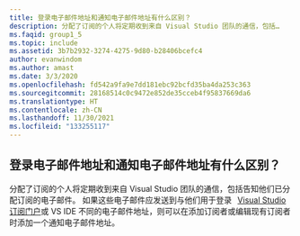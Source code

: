 ```yaml
---
title: 登录电子邮件地址和通知电子邮件地址有什么区别？
description: 分配了订阅的个人将定期收到来自 Visual Studio 团队的通信，包括…
ms.faqid: group1_5
ms.topic: include
ms.assetid: 3b7b2932-3274-4275-9d80-b28406bcefc4
author: evanwindom
ms.author: amast
ms.date: 3/3/2020
ms.openlocfilehash: fd542a9fa9e7dd181ebc92bcfd35ba4da253c363
ms.sourcegitcommit: 28168514c0c9472e852de35cceb4f95837669da6
ms.translationtype: HT
ms.contentlocale: zh-CN
ms.lasthandoff: 11/30/2021
ms.locfileid: "133255117"
---
```

## <a name="what-is-the-difference-between-a-sign-in-email-address-and-a-notification-email-address"></a>登录电子邮件地址和通知电子邮件地址有什么区别？

分配了订阅的个人将定期收到来自 Visual Studio 团队的通信，包括告知他们已分配订阅的电子邮件。 如果这些电子邮件应发送到与他们用于登录   [Visual Studio 订阅门户](https://my.visualstudio.com/)或 VS IDE 不同的电子邮件地址，则可以在添加订阅者或编辑现有订阅者时添加一个通知电子邮件地址。
